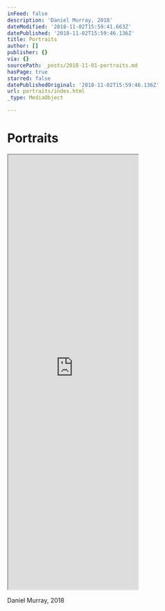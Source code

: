 ```yaml
---
inFeed: false
description: 'Daniel Murray, 2018'
dateModified: '2018-11-02T15:59:41.663Z'
datePublished: '2018-11-02T15:59:46.136Z'
title: Portraits
author: []
publisher: {}
via: {}
sourcePath: _posts/2018-11-01-portraits.md
hasPage: true
starred: false
datePublishedOriginal: '2018-11-02T15:59:46.136Z'
url: portraits/index.html
_type: MediaObject

---
```

# Portraits

<iframe src="https://the-grid.github.io/ed-userhtml/?g=eJwDAAAAAAE" height="1000" style=""></iframe>

Daniel Murray, 2018